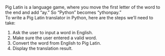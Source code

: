 Pig Latin is a language game, where you move the first letter of the word to the end and add “ay.” So “Python” becomes “ythonpay.” <br/>
To write a Pig Latin translator in Python, here are the steps we’ll need to take:
1.	Ask the user to input a word in English.
2.	Make sure the user entered a valid word.
3.	Convert the word from English to Pig Latin.
4.	Display the translation result.

